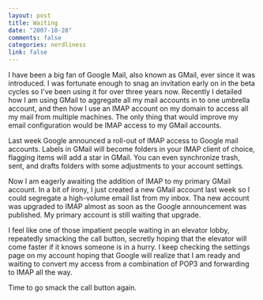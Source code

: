 ```yaml
--- 
layout: post
title: Waiting
date: "2007-10-28"
comments: false
categories: nerdliness
link: false
---
```

I have been a big fan of Google Mail, also known as GMail, ever since it was introduced.  I was fortunate enough to snag an invitation early on in the beta cycles so I've been using it for over three years now.  Recently I detailed how I am using GMail to aggregate all my mail accounts in to one umbrella account, and then how I use an IMAP account on my domain to access all my mail from multiple machines.  The only thing that would improve my email configuration would be IMAP access to my GMail accounts.

Last week Google announced a roll-out of IMAP access to Google mail accounts.  Labels in GMail will become folders in your IMAP client of choice, flagging items will add a star in GMail.  You can even synchronize trash, sent, and drafts folders with some adjustments to your account settings.

Now I am eagerly awaiting the addition of IMAP to my primary GMail account.  In a bit of irony, I just created a new GMail account last week so I could segregate a high-volume email list from my inbox.  Tha new account was upgraded to IMAP almost as soon as the Google announcement was published.  My primary account is still waiting that upgrade.

I feel like one of those impatient people waiting in an elevator lobby, repeatedly smacking the call button, secretly hoping that the elevator will come faster if it knows someone is in a hurry.  I keep checking the settings page on my account hoping that Google will realize that I am ready and waiting to convert my access from a combination of POP3 and forwarding to IMAP all the way.

Time to go smack the call button again.
